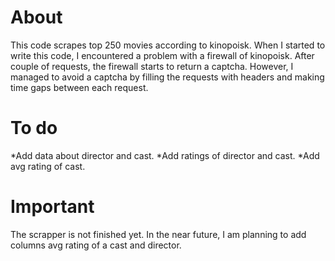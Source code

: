 # About
This code scrapes top 250 movies according to kinopoisk. When I started to write this code, I encountered a problem with a firewall of kinopoisk. After couple of requests, the firewall starts to return a captcha.  However, I managed to avoid a captcha by filling the requests with headers and making time gaps between each request. 
# To do
*Add data about director and cast.
*Add ratings of director and cast.
*Add avg rating of cast.
# Important
The scrapper is not finished yet. In the near future, I am planning to add columns avg rating of a cast and director.
